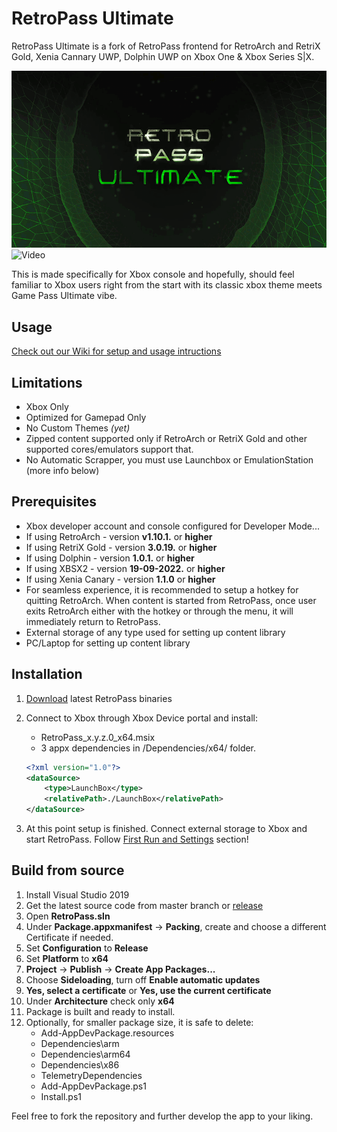 # RetroPass Ultimate
RetroPass Ultimate is a fork of RetroPass frontend for RetroArch and RetriX Gold, Xenia Cannary UWP, Dolphin UWP on Xbox One & Xbox Series S|X. 

![Video](/Docs/retropassultimate.gif)
![Video](/Docs/menu.gif)

This is made specifically for Xbox console and hopefully, should feel familiar to Xbox users right from the start with its classic xbox theme meets Game Pass Ultimate vibe.
## Usage
[Check out our Wiki for setup and usage intructions](https://github.com/Misunderstood-Wookiee/RetroPassUltimate/wiki)


## Limitations

 - Xbox Only
 - Optimized for Gamepad Only
 - No Custom Themes *(yet)*
 - Zipped content supported only if RetroArch or RetriX Gold and other supported cores/emulators support that.
 - No Automatic Scrapper, you must use Launchbox or EmulationStation (more info below)
  
## Prerequisites

- Xbox developer account and console configured for Developer Mode...
- If using RetroArch - version **v1.10.1.** or **higher**
- If using RetriX Gold - version **3.0.19.** or **higher**
- If using Dolphin - version **1.0.1.** or **higher**
- If using XBSX2 - version **19-09-2022.** or **higher**
- If using Xenia Canary - version **1.1.0** or **higher**
- For seamless experience, it is recommended to setup a hotkey for quitting RetroArch. When content is started from RetroPass, once user exits RetroArch either with the hotkey or through the menu, it will immediately return to RetroPass.
- External storage of any type used for setting up content library
- PC/Laptop for setting up content library

## Installation
 1. [Download](../../releases/) latest RetroPass binaries
 2. Connect to Xbox through Xbox Device portal and install:
	- RetroPass_x.y.z.0_x64.msix
	- 3 appx dependencies in /Dependencies/x64/ folder. 

	```xml
	<?xml version="1.0"?>
	<dataSource>
		<type>LaunchBox</type>
		<relativePath>./LaunchBox</relativePath>
	</dataSource>
	```
9. At this point setup is finished. Connect external storage to Xbox and start RetroPass. Follow [First Run and Settings](#Basic-Usage#first-run-and-settings) section!


## Build from source

1. Install Visual Studio 2019
2. Get the latest source code from master branch or [release](../../releases/)
3. Open **RetroPass.sln**
4. Under **Package.appxmanifest** -> **Packing**, create and choose a different Certificate if needed.
5. Set **Configuration** to **Release**
6. Set **Platform** to **x64**
7. **Project** -> **Publish** -> **Create App Packages...**
8. Choose **Sideloading**, turn off **Enable automatic updates**
9. **Yes, select a certificate** or **Yes, use the current certificate**
10. Under **Architecture** check only **x64**
11. Package is built and ready to install.
12. Optionally, for smaller package size, it is safe to delete:
	- Add-AppDevPackage.resources
	- Dependencies\arm
	- Dependencies\arm64
	- Dependencies\x86
	- TelemetryDependencies
	- Add-AppDevPackage.ps1
	- Install.ps1

Feel free to fork the repository and further develop the app to your liking.

